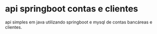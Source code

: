 # api springboot contas e clientes
 api simples em java utilizando springboot e mysql de contas bancáreas e clientes.
